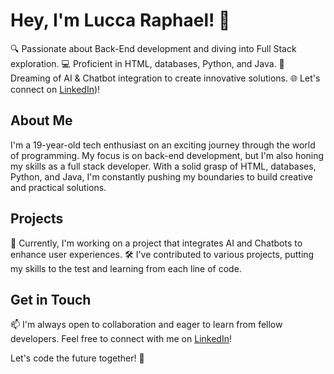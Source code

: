 # Hey, I'm Lucca Raphael! 👋

🔍 Passionate about Back-End development and diving into Full Stack exploration.
💻 Proficient in HTML, databases, Python, and Java.
🤖 Dreaming of AI & Chatbot integration to create innovative solutions.
🌐 Let's connect on [LinkedIn](https://www.linkedin.com/in/lucca-raphael-pereira-dos-santos-1a7980272/))!

## About Me

I'm a 19-year-old tech enthusiast on an exciting journey through the world of programming. My focus is on back-end development, but I'm also honing my skills as a full stack developer. With a solid grasp of HTML, databases, Python, and Java, I'm constantly pushing my boundaries to build creative and practical solutions.

## Projects

🚀 Currently, I'm working on a project that integrates AI and Chatbots to enhance user experiences.
🛠️ I've contributed to various projects, putting my skills to the test and learning from each line of code.

## Get in Touch

📫 I'm always open to collaboration and eager to learn from fellow developers. Feel free to connect with me on [LinkedIn](https://www.linkedin.com/in/lucca-raphael-pereira-dos-santos-1a7980272/)!

Let's code the future together! 🌟
